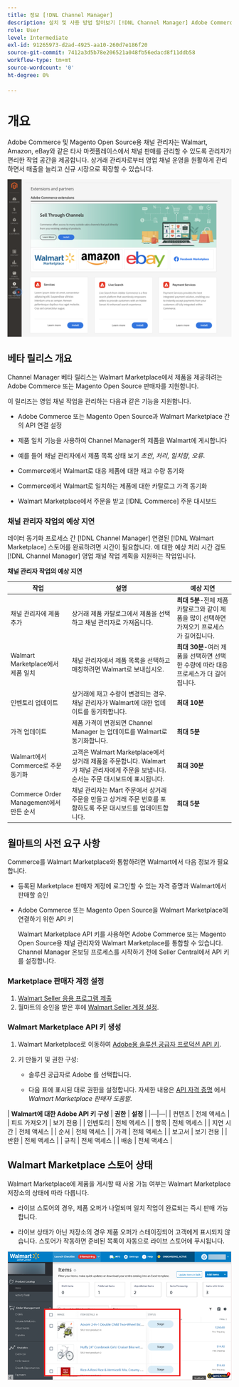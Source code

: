 ```yaml
---
title: 정보 [!DNL Channel Manager]
description: 설치 및 사용 방법 알아보기 [!DNL Channel Manager] Adobe Commerce 및 Magento Open Source 스토어를 타사 마켓플레이스와 통합하고 판매 채널을 만들어 마켓플레이스 목록, 가격, 인벤토리 및 매출을 상거래 관리자와 원활하게 관리할 수 있습니다.
role: User
level: Intermediate
exl-id: 91265973-d2ad-4925-aa10-260d7e186f20
source-git-commit: 7412a3d5b78e206521a048fb56edacd8f11ddb58
workflow-type: tm+mt
source-wordcount: '0'
ht-degree: 0%

---
```


# 개요

Adobe Commerce 및 Magento Open Source용 채널 관리자는 Walmart, Amazon, eBay와 같은 타사 마켓플레이스에서 채널 판매를 관리할 수 있도록 관리자가 편리한 작업 공간을 제공합니다. 상거래 관리자로부터 영업 채널 운영을 원활하게 관리하면서 매출을 늘리고 신규 시장으로 확장할 수 있습니다.

![[!DNL Channel Manager] 확장 관리자 보기](assets/channel-manager-admin-entry-page.png)

## 베타 릴리스 개요

Channel Manager 베타 릴리스는 Walmart Marketplace에서 제품을 제공하려는 Adobe Commerce 또는 Magento Open Source 판매자를 지원합니다.

이 릴리즈는 영업 채널 작업을 관리하는 다음과 같은 기능을 지원합니다.

* Adobe Commerce 또는 Magento Open Source과 Walmart Marketplace 간의 API 연결 설정

* 제품 일치 기능을 사용하여 Channel Manager의 제품을 Walmart에 게시합니다

* 예를 들어 채널 관리자에서 제품 목록 상태 보기 *초안*, *처리*, *일치함*, *오류*.

* Commerce에서 Walmart로 대응 제품에 대한 재고 수량 동기화

* Commerce에서 Walmart로 일치하는 제품에 대한 카탈로그 가격 동기화

* Walmart Marketplace에서 주문을 받고 [!DNL Commerce] 주문 대시보드

### 채널 관리자 작업의 예상 지연

데이터 동기화 프로세스 간 [!DNL Channel Manager] 연결된 [!DNL Walmart Marketplace] 스토어를 완료하려면 시간이 필요합니다. 에 대한 예상 처리 시간 검토 [!DNL Channel Manager] 영업 채널 작업 계획을 지원하는 작업입니다.

**채널 관리자 작업의 예상 지연**

| **작업** | **설명** | **예상 지연** |
|--------------------------------------------|-----------------------------------------------------------------------------------------------------------------------------------------------|---------------------------------------------------------------------------------------------------------------------------|
| 채널 관리자에 제품 추가 | 상거래 제품 카탈로그에서 제품을 선택하고 채널 관리자로 가져옵니다. | **최대 5분**-전체 제품 카탈로그와 같이 제품을 많이 선택하면 가져오기 프로세스가 길어집니다. |
| Walmart Marketplace에서 제품 일치 | 채널 관리자에서 제품 목록을 선택하고 매칭하려면 Walmart로 보내십시오. | **최대 30분**-여러 제품을 선택하면 선택한 수량에 따라 대응 프로세스가 더 길어집니다. |
| 인벤토리 업데이트 | 상거래에 재고 수량이 변경되는 경우. 채널 관리자가 Walmart에 대한 업데이트를 동기화합니다. | **최대 10분** |
| 가격 업데이트 | 제품 가격이 변경되면 Channel Manager 는 업데이트를 Walmart로 동기화합니다. | **최대 5분** |
| Walmart에서 Commerce로 주문 동기화 | 고객은 Walmart Marketplace에서 상거래 제품을 주문합니다. Walmart가 채널 관리자에게 주문을 보냅니다. 순서는 주문 대시보드에 표시됩니다. | **최대 30분** |
| Commerce Order Management에서 만든 순서 | 채널 관리자는 Mart 주문에서 상거래 주문을 만들고 상거래 주문 번호를 포함하도록 주문 대시보드를 업데이트합니다. | **최대 5분** |

## 월마트의 사전 요구 사항

Commerce를 Walmart Marketplace와 통합하려면 Walmart에서 다음 정보가 필요합니다.

* 등록된 Marketplace 판매자 계정에 로그인할 수 있는 자격 증명과 Walmart에서 판매할 승인

* Adobe Commerce 또는 Magento Open Source을 Walmart Marketplace에 연결하기 위한 API 키

   Walmart Marketplace API 키를 사용하면 Adobe Commerce 또는 Magento Open Source용 채널 관리자와 Walmart Marketplace를 통합할 수 있습니다. Channel Manager 온보딩 프로세스를 시작하기 전에 Seller Central에서 API 키를 설정합니다.

### Marketplace 판매자 계정 설정

1. [Walmart Seller 응용 프로그램 제출](https://marketplace-apply.walmart.com/apply?id=0014M00001zivMpQAI)
2. 월마트의 승인을 받은 후에 [Walmart Seller 계정 설정](https://sellerhelp.walmart.com/seller/s/guide?article=000008219).

### Walmart Marketplace API 키 생성

1. Walmart Marketplace로 이동하여 [Adobe용 솔루션 공급자 프로덕션 API 키](https://developer.walmart.com/#preloginModal?redirectUri=https%3A%2F%2Fdeveloper.walmart.com%2Faccount%2FgenerateKey).

1. 키 만들기 및 권한 구성:

   * 솔루션 공급자로 Adobe 를 선택합니다.

   * 다음 표에 표시된 대로 권한을 설정합니다. 자세한 내용은 [API 자격 증명](https://sellerhelp.walmart.com/seller/s/guide?article=000006422) 에서 *Walmart Marketplace 판매자 도움말*.

|    **Walmart에 대한 Adobe API 키 구성**
| **권한** | **설정** | |—|—| | 컨텐츠 | 전체 액세스 | | 피드 가져오기 | 보기 전용 | | 인벤토리 | 전체 액세스 | | 항목 | 전체 액세스 | | 지연 시간 | 전체 액세스 | | 순서 | 전체 액세스 | | 가격 | 전체 액세스 | | 보고서 | 보기 전용 | | 반환 | 전체 액세스 | | 규칙 | 전체 액세스 | | 배송 | 전체 액세스 |

## Walmart Marketplace 스토어 상태

Walmart Marketplace에 제품을 게시할 때 사용 가능 여부는 Walmart Marketplace 저장소의 상태에 따라 다릅니다.

* 라이브 스토어의 경우, 제품 오퍼가 나열되며 일치 작업이 완료되는 즉시 판매 가능합니다.

* 라이브 상태가 아닌 저장소의 경우 제품 오퍼가 스테이징되어 고객에게 표시되지 않습니다. 스토어가 작동하면 준비된 목록이 자동으로 라이브 스토어에 푸시됩니다.


![[!DNL Walmart Seller Central] 준비된 제품](assets/walmart-seller-central-staged.png)
